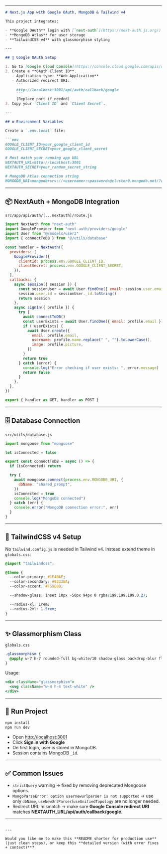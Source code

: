 
---

````markdown
# Next.js App with Google OAuth, MongoDB & Tailwind v4

This project integrates:

- **Google OAuth** login with [`next-auth`](https://next-auth.js.org/)  
- **MongoDB Atlas** for user storage  
- **TailwindCSS v4** with glassmorphism styling  

---

## 🔑 Google OAuth Setup

1. Go to [Google Cloud Console](https://console.cloud.google.com/apis/credentials).
2. Create a **OAuth Client ID**.
   - Application type: **Web Application**  
   - Authorized redirect URI:  
     ```
     http://localhost:3001/api/auth/callback/google
     ```
     (Replace port if needed)
3. Copy your `Client ID` and `Client Secret`.

---

## ⚙️ Environment Variables

Create a `.env.local` file:

```env
GOOGLE_CLIENT_ID=your_google_client_id
GOOGLE_CLIENT_SECRET=your_google_client_secret

# Must match your running app URL
NEXTAUTH_URL=http://localhost:3001
NEXTAUTH_SECRET=your_random_secret_string

# MongoDB Atlas connection string
MONGODB_URI=mongodb+srv://<username>:<password>@cluster0.mongodb.net/?retryWrites=true&w=majority
````

---

## 📦 NextAuth + MongoDB Integration

`src/app/api/auth/[...nextauth]/route.js`

```js
import NextAuth from "next-auth"
import GoogleProvider from "next-auth/providers/google"
import User from "@/models/user2"
import { connectToDB } from "@/utils/database"

const handler = NextAuth({
  providers: [
    GoogleProvider({
      clientId: process.env.GOOGLE_CLIENT_ID,
      clientSecret: process.env.GOOGLE_CLIENT_SECRET,
    }),
  ],
  callbacks: {
    async session({ session }) {
      const sessionUser = await User.findOne({ email: session.user.email })
      session.user.id = sessionUser._id.toString()
      return session
    },
    async signIn({ profile }) {
      try {
        await connectToDB()
        const userExists = await User.findOne({ email: profile.email })
        if (!userExists) {
          await User.create({
            email: profile.email,
            username: profile.name.replace(" ", "").toLowerCase(),
            image: profile.picture,
          })
        }
        return true
      } catch (error) {
        console.log("Error checking if user exists: ", error.message)
        return false
      }
    },
  },
})

export { handler as GET, handler as POST }
```

---

## 🗄️ Database Connection

`src/utils/database.js`

```js
import mongoose from "mongoose"

let isConnected = false

export const connectToDB = async () => {
  if (isConnected) return

  try {
    await mongoose.connect(process.env.MONGODB_URI, {
      dbName: "shared_prompt",
    })
    isConnected = true
    console.log("MongoDB connected")
  } catch (err) {
    console.error("MongoDB connection error:", err)
  }
}
```

---

## 🎨 TailwindCSS v4 Setup

No `tailwind.config.js` is needed in Tailwind v4.
Instead extend theme in `globals.css`:

```css
@import "tailwindcss";

@theme {
  --color-primary: #1E40AF;
  --color-secondary: #9333EA;
  --color-accent: #F59E0B;

  --shadow-glass: inset 10px -50px 94px 0 rgba(199,199,199,0.2);

  --radius-xl: 1rem;
  --radius-2xl: 1.5rem;
}
```

---

## ✨ Glassmorphism Class

`globals.css`

```css
.glassmorphism {
  @apply w-7 h-7 rounded-full bg-white/10 shadow-glass backdrop-blur flex justify-center items-center cursor-pointer;
}
```

Usage:

```jsx
<div className="glassmorphism">
  <svg className="w-4 h-4 text-white" />
</div>
```

---

## 🚀 Run Project

```bash
npm install
npm run dev
```

* Open [http://localhost:3001](http://localhost:3001)
* Click **Sign in with Google**
* On first login, user is stored in MongoDB.
* Session contains MongoDB `_id`.

---

## ✅ Common Issues

* `strictQuery` warning → fixed by removing deprecated Mongoose options.
* `MongoParseError: option usernewurlparser is not supported` → use only `dbName`, `useNewUrlParser`/`useUnifiedTopology` are no longer needed.
* Redirect URL mismatch → make sure **Google Console redirect URI** matches **NEXTAUTH\_URL/api/auth/callback/google**.

---

```

---

Would you like me to make this **README shorter for production use** (just clean steps), or keep this **detailed version (with error fixes + context)**?
```
